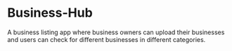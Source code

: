 # Business-Hub
A business listing app where business owners can upload their businesses and users can check for different businesses in different categories.
